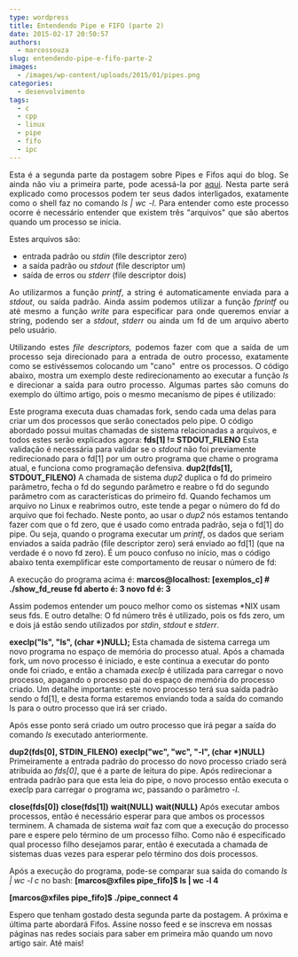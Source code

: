 ```yaml
---
type: wordpress
title: Entendendo Pipe e FIFO (parte 2)
date: 2015-02-17 20:50:57
authors:
  - marcossouza
slug: entendendo-pipe-e-fifo-parte-2
images:
  - /images/wp-content/uploads/2015/01/pipes.png
categories:
  - desenvolvimento
tags:
  - c
  - cpp
  - linux
  - pipe
  - fifo
  - ipc
---
```


<p style="text-align: justify;">Esta é a segunda parte da postagem sobre Pipes e Fifos aqui do blog. Se ainda não viu a primeira parte, pode acessá-la por <a title="Entendendo Pipes e FIFOs (parte 1)" href="/entendendo-pipe-e-fifo-parte-1/" target="_blank">aqui</a>. Nesta parte será explicado como processos podem ter seus dados interligados, exatamente como o shell faz no comando <em>ls | wc -l</em>. Para entender como este processo ocorre é necessário entender que existem três "arquivos" que são abertos quando um processo se inicia.</p>
Estes arquivos são:
<ul>
	<li>entrada padrão ou <em>stdin</em> (file descriptor zero)</li>
	<li>a saída padrão ou <em>stdout</em> (file descriptor um)</li>
	<li>saída de erros ou <em>stderr</em> (file descriptor dois)</li>
</ul>
<p style="text-align: justify;">Ao utilizarmos a função <em>printf</em>, a string é automaticamente enviada para a <em>stdout</em>, ou saída padrão. Ainda assim podemos utilizar a função <em>fprintf </em>ou até mesmo a função <em>write</em> para especificar para onde queremos enviar a string, podendo ser a <em>stdout</em>, <em>stderr</em> ou ainda um fd de um arquivo aberto pelo usuário.</p>
<p style="text-align: justify;">Utilizando estes <em>file descriptors,</em> podemos fazer com que a saída de um processo seja direcionado para a entrada de outro processo, exatamente como se estivéssemos colocando um "cano"  entre os processos. O código abaixo, mostra um exemplo deste redirecionamento ao executar a função <em>ls</em> e direcionar a saída para outro processo. Algumas partes são comuns do exemplo do último artigo, pois o mesmo mecanismo de pipes é utilizado:</p>
<script src="//gistfy-app.herokuapp.com/github/ButecoOpenSource/exemplos/pipe_fifo/pipe_connect.c" type="text/javascript"></script>Este programa executa duas chamadas fork, sendo cada uma delas para criar um dos processos que serão conectados pelo pipe. O código abordado possui muitas chamadas de sistema relacionadas a arquivos, e todos estes serão explicados agora: <strong>fds[1] != STDOUT_FILENO</strong> Esta validação é necessária para validar se o <em>stdout</em> não foi previamente redirecionado para o fd[1] por um outro programa que chame o programa atual, e funciona como programação defensiva. <strong>dup2(fds[1], STDOUT_FILENO)</strong> A chamada de sistema <em>dup2</em> duplica o fd do primeiro parâmetro, fecha o fd do segundo parâmetro e reabre o fd do segundo parâmetro com as características do primeiro fd. Quando fechamos um arquivo no Linux e reabrimos outro, este tende a pegar o número do fd do arquivo que foi fechado. Neste ponto, ao usar o <em>dup2</em> nós estamos tentando fazer com que o fd zero, que é usado como entrada padrão, seja o fd[1] do pipe. Ou seja, quando o programa executar um <em>printf</em>, os dados que seriam enviados a saída padrão (file descriptor zero) será enviado ao fd[1] (que na verdade é o novo fd zero). É um pouco confuso no início, mas o código abaixo tenta exemplificar este comportamento de reusar o número de fd:<script src="//gistfy-app.herokuapp.com/github/ButecoOpenSource/exemplos/exemplos_c/show_fd_reuse.c" type="text/javascript"></script>

A execução do programa acima é:
<strong>marcos@localhost: [exemplos_c] # ./show_fd_reuse
fd aberto é: 3
novo fd é: 3
</strong>

Assim podemos entender um pouco melhor como os sistemas *NIX usam seus fds. E outro detalhe: O fd número três é utilizado, pois os fds zero, um e dois já estão sendo utilizados por <em>stdin</em>, <em>stdout</em> e <em>stderr</em>.

<strong>execlp("ls", "ls", (char *)NULL);</strong>
Esta chamada de sistema carrega um novo programa no espaço de memória do processo atual. Após a chamada fork, um novo processo é iniciado, e este continua a executar do ponto onde foi criado, e então a chamada <em>execlp</em> é utilizada para carregar o novo processo, apagando o processo pai do espaço de memória do processo criado. Um detalhe importante: este novo processo terá sua saída padrão sendo o fd[1], e desta forma estaremos enviando toda a saída do comando ls para o outro processo que irá ser criado.

Após esse ponto será criado um outro processo que irá pegar a saída do comando <em>ls</em> executado anteriormente.

<strong>dup2(fds[0], STDIN_FILENO)</strong>
<strong>execlp("wc", "wc", "-l", (char *)NULL)</strong>
Primeiramente a entrada padrão do processo do novo processo criado será atribuída ao <em>fds[0]</em>, que é a parte de leitura do pipe. Após redirecionar a entrada padrão para que esta leia do pipe, o novo processo então executa o execlp para carregar o programa <em>wc</em>, passando o parâmetro <em>-l</em>.

<strong>close(fds[0])</strong>
<strong>close(fds[1])</strong>
<strong>wait(NULL)</strong>
<strong>wait(NULL)</strong>
Após executar ambos processos, então é necessário esperar para que ambos os processos terminem. A chamada de sistema <em>wait</em> faz com que a execução do processo pare e espere pelo término de um processo filho. Como não é especificado qual processo filho desejamos parar, então é executada a chamada de sistemas duas vezes para esperar pelo término dos dois processos.

Após a execução do programa, pode-se comparar sua saída do comando <em>ls | wc -l c</em> no bash:
<strong>[marcos@xfiles pipe_fifo]$ ls | wc -l
4</strong>

<strong>[marcos@xfiles pipe_fifo]$ ./pipe_connect
4</strong>

Espero que tenham gostado desta segunda parte da postagem. A próxima e última parte abordará Fifos. Assine nosso feed e se inscreva em nossas páginas nas redes sociais para saber em primeira mão quando um novo artigo sair. Até mais!
